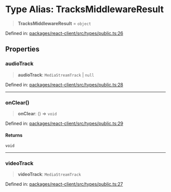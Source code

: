 # Type Alias: TracksMiddlewareResult

> **TracksMiddlewareResult** = `object`

Defined in: [packages/react-client/src/types/public.ts:26](https://github.com/fishjam-cloud/web-client-sdk/blob/00cc23b021c6e87a4a0f647ceccc9acb897b5a38/packages/react-client/src/types/public.ts#L26)

## Properties

### audioTrack

> **audioTrack**: `MediaStreamTrack` \| `null`

Defined in: [packages/react-client/src/types/public.ts:28](https://github.com/fishjam-cloud/web-client-sdk/blob/00cc23b021c6e87a4a0f647ceccc9acb897b5a38/packages/react-client/src/types/public.ts#L28)

***

### onClear()

> **onClear**: () => `void`

Defined in: [packages/react-client/src/types/public.ts:29](https://github.com/fishjam-cloud/web-client-sdk/blob/00cc23b021c6e87a4a0f647ceccc9acb897b5a38/packages/react-client/src/types/public.ts#L29)

#### Returns

`void`

***

### videoTrack

> **videoTrack**: `MediaStreamTrack`

Defined in: [packages/react-client/src/types/public.ts:27](https://github.com/fishjam-cloud/web-client-sdk/blob/00cc23b021c6e87a4a0f647ceccc9acb897b5a38/packages/react-client/src/types/public.ts#L27)
